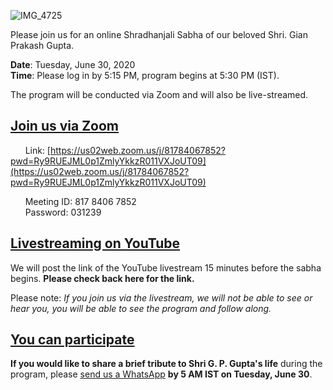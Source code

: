 ![IMG_4725](https://user-images.githubusercontent.com/67522996/85935968-548f4e00-b8c4-11ea-8b4f-802f82fea4ac.jpeg)

Please join us for an online Shradhanjali Sabha of our beloved Shri. Gian Prakash Gupta. 

**Date**: Tuesday, June 30, 2020  
**Time**: Please log in by 5:15 PM, program begins at 5:30 PM (IST).

The program will be conducted via Zoom and will also be live-streamed.


## [Join us via Zoom](https://us02web.zoom.us/j/81784067852?pwd=Ry9RUEJML0p1ZmlyYkkzR011VXJoUT09)

&nbsp;&nbsp;&nbsp;&nbsp;&nbsp;&nbsp;Link: [https://us02web.zoom.us/j/81784067852?pwd=Ry9RUEJML0p1ZmlyYkkzR011VXJoUT09](https://us02web.zoom.us/j/81784067852?pwd=Ry9RUEJML0p1ZmlyYkkzR011VXJoUT09)  

&nbsp;&nbsp;&nbsp;&nbsp;&nbsp;&nbsp;Meeting ID: 817 8406 7852  
&nbsp;&nbsp;&nbsp;&nbsp;&nbsp;&nbsp;Password: 031239  

## [Livestreaming on YouTube]()

We will post the link of the YouTube livestream 15 minutes before the sabha begins. **Please check back here for the link.**

Please note: *If you join us via the livestream, we will not be able to see or hear you, you will be able to see the program and follow along.*

## [You can participate]()

**If you would like to share a brief tribute to Shri G. P. Gupta's life** during the program, please [send us a WhatsApp](https://wa.me/14086806572?text=Hi%2C+I+would+like+to+speak+at+G.P.G.%27s+memorial+service.) **by 5 AM IST on Tuesday, June 30**. 
